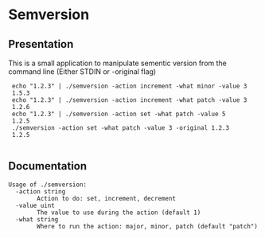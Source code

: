 # Semversion

## Presentation

This is a small application to manipulate sementic version from the command line (Either STDIN or -original flag)

```
 echo "1.2.3" | ./semversion -action increment -what minor -value 3
 1.5.3
 echo "1.2.3" | ./semversion -action increment -what patch -value 3
 1.2.6
 echo "1.2.3" | ./semversion -action set -what patch -value 5
 1.2.5
 ./semversion -action set -what patch -value 3 -original 1.2.3
 1.2.5
 
```

## Documentation

```
Usage of ./semversion:
  -action string
    	Action to do: set, increment, decrement
  -value uint
    	The value to use during the action (default 1)
  -what string
    	Where to run the action: major, minor, patch (default "patch")
```